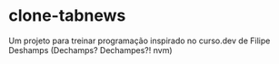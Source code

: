 # clone-tabnews
Um projeto para treinar programação inspirado no curso.dev de Filipe Deshamps (Dechamps? Dechampes?! nvm)
